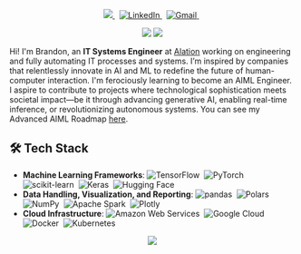 <p align="center">

<a href="https://github.com/shadybad">
    <img src="https://img.shields.io/github/followers/shadybad?label=follow&style=social">
</a> &nbsp;

<a href="https://www.linkedin.com/in/brandonpshay/">
    <img alt="LinkedIn" src="https://img.shields.io/badge/LinkedIn%20-%230077B5.svg?&style=flat&logo=linkedin&logoColor=white">
</a> &nbsp;
    
<a href="mailto:bpshay13@gmail.com">
    <img alt="Gmail" src="https://img.shields.io/badge/Gmail-D14836?style=flat&logo=gmail&logoColor=white" />
</a> &nbsp;

</p>

<p align="center"> 
    
  <img src ="https://github-readme-stats.vercel.app/api/top-langs/?username=shadybad&layout=compact&theme=react&langs_count=6&hide=jupyter%20notebook,tex,css,php">
  <img src="https://github-readme-stats.vercel.app/api?username=shadybad&show_icons=true&theme=react">
  
</p>

Hi! I'm Brandon, an **IT Systems Engineer** at [Alation](https://www.alation.com) working on engineering and fully automating IT processes and systems. I’m inspired by companies that relentlessly innovate in AI and ML to redefine the future of human-computer interaction. I'm ferociously learning to become an AIML Engineer. I aspire to contribute to projects where technological sophistication meets societal impact—be it through advancing generative AI, enabling real-time inference, or revolutionizing autonomous systems. You can see my Advanced AIML Roadmap [here](https://docs.google.com/spreadsheets/d/1q5iVBfHr6-HQcOM_mwdrbnFgEtBaE7uYr9wKR5OvOlQ/edit?usp=sharing).

<p align="left">
</p>

## 🛠️ Tech Stack
- **Machine Learning Frameworks**:
![TensorFlow](https://img.shields.io/badge/-TensorFlow-555?logo=tensorflow&style=flat)&nbsp;
![PyTorch](https://img.shields.io/badge/-PyTorch-555?logo=pytorch&style=flat)&nbsp;
![scikit-learn](https://img.shields.io/badge/-scikit--learn-555?logo=scikit-learn&style=flat)&nbsp;
![Keras](https://img.shields.io/badge/-Keras-555?logo=keras&style=flat)&nbsp;
![Hugging Face](https://img.shields.io/badge/-Hugging_face-555?logo=huggingface&style=flat)&nbsp;
- **Data Handling, Visualization, and Reporting**:
![pandas](https://img.shields.io/badge/-pandas-555?logo=pandas&style=flat)&nbsp;
![Polars](https://img.shields.io/badge/-Polars-555?logo=polars&style=flat)&nbsp;
![NumPy](https://img.shields.io/badge/-NumPy-555?logo=numpy&style=flat)&nbsp;
![Apache Spark](https://img.shields.io/badge/-Apache_Spark-555?logo=apachespark&style=flat)&nbsp;
![Plotly](https://img.shields.io/badge/-Plotly-555?logo=plotly&style=flat)&nbsp;
- **Cloud Infrastructure**:
![Amazon Web Services](https://img.shields.io/badge/-Amazon_Web_Services-555?logo=amazon-web-services&style=flat)&nbsp;
![Google Cloud](https://img.shields.io/badge/-Google_Cloud-555?logo=googlecloud&style=flat)&nbsp;
![Docker](https://img.shields.io/badge/-Docker-555?logo=docker&style=flat)&nbsp;
![Kubernetes](https://img.shields.io/badge/-Kubernetes-555?logo=kubernetes&style=flat)&nbsp;

<p align="center">
    <img width="auto" src ="https://leetcard.jacoblin.cool/shadybad?ext=heatmap&theme=nord">
</p>
